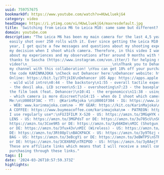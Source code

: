 ```yaml
---
uuid: 759757675
bookmarkOf: https://www.youtube.com/watch?v=HUwLluekjG4
category: video
headImage: https://i.ytimg.com/vi/HUwLluekjG4/maxresdefault.jpg
title: 'Switching from Leica M6 to Leica M10: same same but different?'
domain: youtube.com
description: "The Leica M6 has been my main camera for the last 4,5 years and I have
  easily shot over 250 rolls with it. Ever since getting the Leica M10 in summer last
  year, I get quite a few messages and questions about my shooting experience and
  my decision when I shoot which camera. Therefore, in this video I want to tell you
  about my experiences and my observations after around 9 months with the M10. Special
  thanks to Sascha (https://www.instagram.com/von.itter/) for helping me film this
  video!\n_______________________________________\n\nThank you to Dehancer for supporting
  my channel with this collaboration! \nYou can get 10% off your purchase by using
  the code KARINMAJOKA \nCheck out Dehancer here:\nDehancer website: https://bit.ly/3wFbPEK\nDehancer
  Online: https://bit.ly/3TtjkI6\nDehancer iOS App: https://apps.apple.com/us/app/dehancer-color-grading/id6443648413?ppid=8d41ad90-1390-4196-b3df-9f9a78d5c38c\n_______________________________________\n\n0:00
  - wild wild intro\n0:44 - the backstory\n1:55 - overall tactile experience\n3:16
  - the devil aka. LCD screen\n5:13 - overshooting\n7:23 - the baseplate\n8:30 - achieving
  the film look (feat. Dehancer)\n10:41 - the ergonomics\n11:38 - using auto modes\n12:51
  - which camera is more discreet?\n14:15 - when do I shoot which camera?\n\n_______________________________________\n\nFollow
  Me:\n\U0001F3AC - YT:  @KarinMajoka \n\U0001F304 - IG: https://www.instagram.com/karinmajoka/\n\U0001F578
  - WEB: www.karinmajoka.com\n⚙️ - MY GEAR: https://kit.co/KarinMajoka\n☕️ - BUY ME
  A COFFEE: https://www.buymeacoffee.com/karinmajoka\n☘️ - PATREON: https://www.patreon.com/karinmajoka\n\n_______________________________________\n\nGear
  I use regularly use*:\nFUJIFILM X-S20 - US: https://amzn.to/3MGqHYK or DE: https://amzn.to/3QXGwgh\nTRAVEL
  LENS - US: https://amzn.to/3MGPdsT or DE: https://amzn.to/3u705cU\nSONY ZV-1 - US:
  https://amzn.to/3Coe9R5 or DE: https://amzn.to/3y66KDm\nMIC (Shotgun) - US: https://amzn.to/3fCagz5
  or DE: https://amzn.to/3fux43v\nMIC (Wireless) - US: https://amzn.to/3rmFH2U or
  DE: https://amzn.to/3Rt08pl\nBACKPACK - US: https://amzn.to/3y9T6zj or DE: https://amzn.to/3LZ9LLk\nSLING
  BAG - US: https://amzn.to/3eBcgYi or DE: https://amzn.to/3eBWTP5\nSTRAP - US: https://amzn.to/3RA8f3r
  or DE: https://amzn.to/3C8X6RQ\nTRIPOD - US: https://amzn.to/3y8AejY or DE: https://amzn.to/3SSc70K\n\n*
  These are affiliate links which means that I will receive a small commission when
  purchasing through these links."
tags: []
date: '2024-03-26T10:57:59.373Z'
highlights: 
---
```




